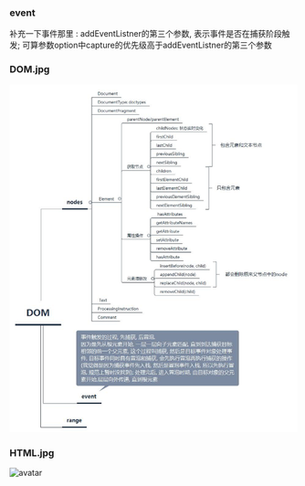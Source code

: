 ### event
补充一下事件那里 : addEventListner的第三个参数, 表示事件是否在捕获阶段触发; 可算参数option中capture的优先级高于addEventListner的第三个参数

### DOM.jpg
![avatar](./DOM.jpg)

### HTML.jpg
![avatar](./HTML.jpg)